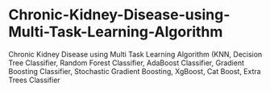 # Chronic-Kidney-Disease-using-Multi-Task-Learning-Algorithm
Chronic Kidney Disease using Multi Task Learning Algorithm (KNN, Decision Tree Classifier, Random Forest Classifier, AdaBoost Classifier, Gradient Boosting Classifier, Stochastic Gradient Boosting, XgBoost, Cat Boost, Extra Trees Classifier 
